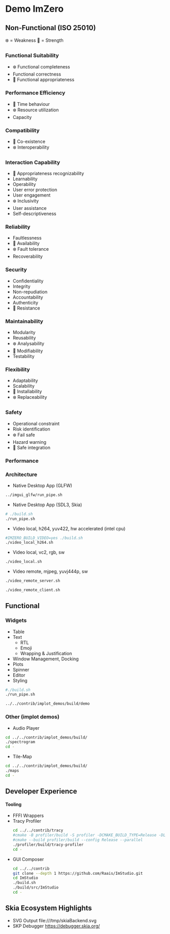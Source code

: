 # Demo ImZero
## Non-Functional (ISO 25010)
❄️ = Weakness
💪 = Strength

### Functional Suitability
* ❄️ Functional completeness
* Functional correctness
* 💪 Functional appropriateness

### Performance Efficiency
* 💪 Time behaviour
* ❄️ Resource utilization
* Capacity

### Compatibility
* 💪 Co-existence
* ❄️ Interoperability

### Interaction Capability
* 💪 Appropriateness recognizability
* Learnability
* Operability
* User error protection
* User engagement
* ❄️ Inclusivity
* User assistance
* Self-descriptiveness

### Reliability
* Faultlessness
* 💪 Availability
* ❄️ Fault tolerance
* Recoverability

### Security
* Confidentiality
* Integrity
* Non-repudiation
* Accountability
* Authenticity
* 💪 Resistance

### Maintainability
* Modularity
* Reusability
* ❄️ Analysability
* 💪 Modifiability
* Testability

### Flexibility
* Adaptability
* Scalability
* 💪 Installability
* ❄️ Replaceability

### Safety
* Operational constraint
* Risk identification
* ❄️ Fail safe
* Hazard warning
* 💪 Safe integration

### Performance 
### Architecture
* Native Desktop App (GLFW)
```bash
../imgui_glfw/run_pipe.sh
```
* Native Desktop App (SDL3, Skia)
```bash
# ./build.sh
./run_pipe.sh
```
* Video local, h264, yuv422, hw accelerated (intel cpu)
```bash
#IMZERO_BUILD_VIDEO=yes ./build.sh
./video_local_h264.sh
```
* Video local, vc2, rgb, sw
```bash
./video_local.sh
```
* Video remote, mjpeg, yuvj444p, sw
```bash
./video_remote_server.sh
```
```bash
./video_remote_client.sh
```
## Functional
### Widgets
* Table
* Text
  - RTL
  - Emoji
  - Wrapping & Justification
* Window Management, Docking
* Plots
* Spinner
* Editor
* Styling
```bash
#./build.sh
./run_pipe.sh
```
```bash
../../contrib/implot_demos/build/demo
```
### Other (implot demos)
* Audio Player
```bash
cd ../../contrib/implot_demos/build/
./spectrogram
cd -
```
* Tile-Map
```bash
cd ../../contrib/implot_demos/build/
./maps
cd -
```
## Developer Experience
#### Tooling
  - FFFI Wrappers
  - Tracy Profiler
    ```bash
    cd ../../contrib/tracy
    #cmake -B profiler/build -S profiler -DCMAKE_BUILD_TYPE=Release -DLEGACY=on
    #cmake --build profiler/build --config Release --parallel 
    ./profiler/build/tracy-profiler
    cd -
    ```
  - GUI Composer
    ```bash
    cd ../../contrib
    git clone --depth 1 https://github.com/Raais/ImStudio.git
    cd ImStudio
    ./build.sh
    ./build/src/ImStudio
    cd -
    ```
## Skia Ecosystem Highlights
  - SVG Output file:///tmp/skiaBackend.svg
  - SKP Debugger https://debugger.skia.org/